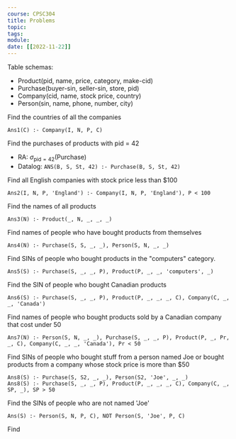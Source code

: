 ```yaml
---
course: CPSC304
title: Problems
topic:
tags:
module: 
date: [[2022-11-22]]
---
```


Table schemas:
- Product(pid, name, price, category, make-cid)
- Purchase(buyer-sin, seller-sin, store, pid)
- Company(cid, name, stock price, country)
- Person(sin, name, phone, number, city)

Find the countries of all the companies
```
Ans1(C) :- Company(I, N, P, C)
```

Find the purchases of products with pid = 42
- RA: $\sigma_{\text{pid} = 42}(\text{Purchase})$
- Datalog:  `ANS(B, S, St, 42) :- Purchase(B, S, St, 42)`

Find all English companies with stock price less than $100
```
Ans2(I, N, P, 'England') :- Company(I, N, P, 'England'), P < 100
```

Find the names of all products
```
Ans3(N) :- Product(_, N, _, _, _)
```

Find names of people who have bought products from themselves
```
Ans4(N) :- Purchase(S, S, _, _), Person(S, N, _, _)
```

Find SINs of people who bought products in the "computers" category.
```
Ans5(S) :- Purchase(S, _, _, P), Product(P, _, _, 'computers', _)
```

Find the SIN of people who bought Canadian products
```
Ans6(S) :- Purchase(S, _, _, P), Product(P, _, _, _, C), Company(C, _, _, 'Canada')
```

Find names of people who bought products sold by a Canadian company that cost under 50
```
Ans7(N) :- Person(S, N, _, _), Purchase(S, _, _, P), Product(P, _, Pr, _, C), Company(C, _, _, 'Canada'), Pr < 50
```

Find SINs of people who bought stuff from a person named Joe or bought products from a company whose stock price is more than $50
```
Ans8(S) :- Purchase(S, S2, _, _), Person(S2, 'Joe', _, _)
Ans8(S) :- Purchase(S, _, _, P), Product(P, _, _, _, C), Company(C, _, SP, _), SP > 50
```

Find the SINs of people who are not named 'Joe'
```
Ans(S) :- Person(S, N, P, C), NOT Person(S, 'Joe', P, C)
```

Find 
